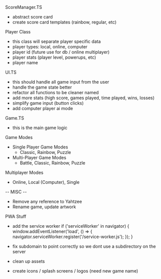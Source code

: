ScoreManager.TS
- abstract score card
- create score card templates (rainbow, regular, etc)


Player Class
- this class will separate player specific data
- player types: local, online, computer
- player id (future use for db / online multiplayer)
- player stats (player level, powerups, etc)
- player name


UI.TS
- this should handle all game input from the user
- handle the game state better
- refactor all functions to be cleaner named
- add more stats (high score, games played, time played, wins, losses)
- simplify game input (button clicks)
- add computer player ai mode


Game.TS
- this is the main game logic


Game Modes
- Single Player Game Modes
    - Classic, Rainbow, Puzzle
- Multi-Player Game Modes
    - Battle, Classic, Rainbow, Puzzle


Multiplayer Modes
- Online, Local (Computer), Single


-- MISC --
- Remove any reference to Yahtzee
- Rename game, update artwork



PWA Stuff

- add the service worker
  if ('serviceWorker' in navigator) {
     window.addEventListener('load', () => {
       navigator.serviceWorker.register('/service-worker.js');
     });
   }

- fix subdomain to point correctly so we dont use a subdirectory on the server
- clean up assets
- create icons / splash screens / logos (need new game name)